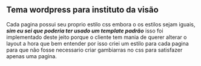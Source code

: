 ## Tema wordpress para instituto da visão

Cada pagina possui seu proprio estilo css embora o os estilos sejam iguais, ***sim eu sei que poderia ter usado um template padrão*** isso foi implementado deste jeito porque o cliente tem mania de querer alterar o layout a hora que bem entender por isso criei um estilo para cada pagina para que não fosse necessario criar gambiarras no css para satisfazer apenas uma pagina.